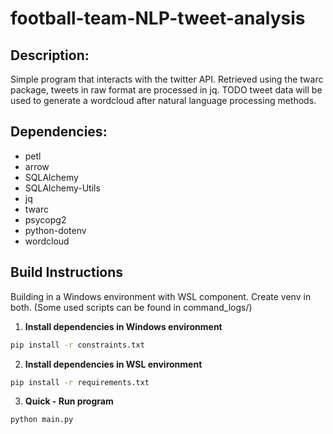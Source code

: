 # football-team-NLP-tweet-analysis

## Description:

Simple program that interacts with the twitter API. Retrieved using the twarc package, tweets in raw format are processed in jq. TODO tweet data will be used to generate a wordcloud after natural language processing methods.

## Dependencies:

- petl
- arrow
- SQLAlchemy
- SQLAlchemy-Utils
- jq
- twarc
- psycopg2
- python-dotenv
- wordcloud

## Build Instructions

Building in a Windows environment with WSL component. Create venv in both. (Some used scripts can be found
in command_logs/)

1. **Install dependencies in Windows environment**
```sh
pip install -r constraints.txt
```

2. **Install dependencies in WSL environment**
```sh
pip install -r requirements.txt
```

3. **Quick - Run program**

```sh
python main.py
```
